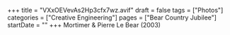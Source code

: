 +++
title = "VXxOEVevAs2Hp3cfx7wz.avif"
draft = false
tags = ["Photos"]
categories = ["Creative Engineering"]
pages = ["Bear Country Jubilee"]
startDate = ""
+++
Mortimer & Pierre Le Bear (2003)
